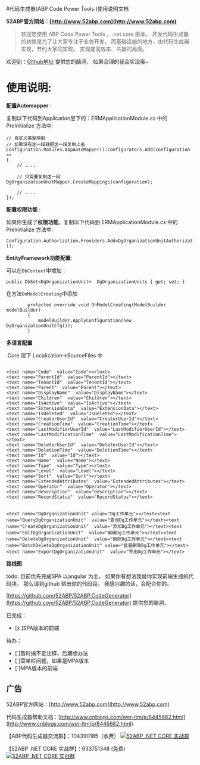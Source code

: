 
#代码生成器(ABP Code Power Tools )使用说明文档

**52ABP官方网站：[http://www.52abp.com](http://www.52abp.com)**

>欢迎您使用 ABP Code Power Tools ，.net core 版本。
开发代码生成器的初衷是为了让大家专注于业务开发，
而基础设施的地方，由代码生成器实现，节约大家的实现。
实现提高效率、共赢的局面。

欢迎到：[Github地址](https://github.com/52ABP/52ABP.CodeGenerator) 提供您的脑洞，
如果合理的我会实现哦~

# 使用说明:

**配置Automapper** :

复制以下代码到Application层下的：ERMApplicationModule.cs
中的 PreInitialize 方法中:

```
// 自定义类型映射
// 如果没有这一段就把这一段复制上去
Configuration.Modules.AbpAutoMapper().Configurators.Add(configuration =>
{
    // ....

    // 只需要复制这一段
DgOrganizationUnitMapper.CreateMappings(configuration);

    // ....
});

```

**配置权限功能**  :

如果你生成了**权限功能**。复制以下代码到 ERMApplicationModule.cs
中的 PreInitialize 方法中:

```
Configuration.Authorization.Providers.Add<DgOrganizationUnitAuthorizationProvider>();

```

**EntityFramework功能配置**:

可以在```DbContext```中增加：

 ```
public DbSet<DgOrganizationUnit>  DgOrganizationUnits { get; set; }

 ```

在方法```OnModelCreating```中添加

```
        protected override void OnModelCreating(ModelBuilder modelBuilder)
        {
            modelBuilder.ApplyConfiguration(new DgOrganizationUnitCfg());
        }

```


**多语言配置**  

.Core 层下 Localization->SourceFiles 中

```

<text name="Code"  value="Code"></text>
<text name="ParentId"  value="ParentId"></text>
<text name="TenantId"  value="TenantId"></text>
<text name="Parent"  value="Parent"></text>
<text name="DisplayName"  value="DisplayName"></text>
<text name="Children"  value="Children"></text>
<text name="IsActive"  value="IsActive"></text>
<text name="ExtensionData"  value="ExtensionData"></text>
<text name="IsDeleted"  value="IsDeleted"></text>
<text name="CreatorUserId"  value="CreatorUserId"></text>
<text name="CreationTime"  value="CreationTime"></text>
<text name="LastModifierUserId"  value="LastModifierUserId"></text>
<text name="LastModificationTime"  value="LastModificationTime"></text>
<text name="DeleterUserId"  value="DeleterUserId"></text>
<text name="DeletionTime"  value="DeletionTime"></text>
<text name="Id"  value="Id"></text>
<text name="Name"  value="Name"></text>
<text name="Type"  value="Type"></text>
<text name="Level"  value="Level"></text>
<text name="Sort"  value="Sort"></text>
<text name="ExtendedAttributes"  value="ExtendedAttributes"></text>
<text name="Operator"  value="Operator"></text>
<text name="description"  value="description"></text>
<text name="RecordStatus"  value="RecordStatus"></text>


<text name="DgOrganizationUnit" value="Dg工作单元"></text><text name="QueryDgOrganizationUnit"  value="查询Dg工作单元"></text><text name="CreateDgOrganizationUnit"  value="添加Dg工作单元"></text><text name="EditDgOrganizationUnit"  value="编辑Dg工作单元"></text><text name="DeleteDgOrganizationUnit"  value="删除Dg工作单元"></text><text name="BatchDeleteDgOrganizationUnit" value="批量删除Dg工作单元"></text><text name="ExportDgOrganizationUnit"  value="导出Dg工作单元"></text>                             

```




 **路线图**

todo: 目前优先完成SPA 以angular 为主，
如果你有想法我替你实现前端生成的代码块。
那么请到github 贴出你的代码段。
我感兴趣的话，会配合你的。

[https://github.com/52ABP/52ABP.CodeGenerator](https://github.com/52ABP/52ABP.CodeGenerator) 提供您的脑洞，

已完成：
- [x ]SPA版本的前端

待办：
- [ ]暂时搞不定注释，后期想办法
- [ ]菜单栏问题，如果是MPA版本
- [ ]MPA版本的前端
## 广告

52ABP官方网站：[http://www.52abp.com](http://www.52abp.com)

代码生成器帮助文档：[http://www.cnblogs.com/wer-ltm/p/8445682.html](http://www.cnblogs.com/wer-ltm/p/8445682.html)

【ABP代码生成器交流群】：104390185（收费）
[![52ABP .NET CORE 实战群](http://pub.idqqimg.com/wpa/images/group.png)](http://shang.qq.com/wpa/qunwpa?idkey=3f301fa3101d3201c391aba77803b523fcc53e59d0c68e6eeb9a79336c366d92)

【52ABP .NET CORE 实战群】：633751348 (免费)
[![52ABP .NET CORE 实战群](http://pub.idqqimg.com/wpa/images/group.png)](https://jq.qq.com/?_wv=1027&k=5pWtBvu)
